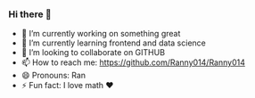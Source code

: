 ### Hi there 👋

- 🔭 I’m currently working on something great
- 🌱 I’m currently learning frontend and data science
- 👯 I’m looking to collaborate on GITHUB
- 📫 How to reach me: https://github.com/Ranny014/Ranny014
- 😄 Pronouns: Ran
- ⚡ Fun fact: I love math ❤
